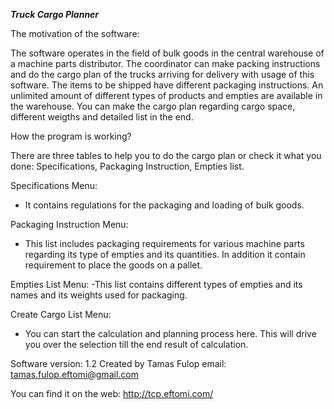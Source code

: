 ***Truck Cargo Planner***

The motivation of the software:

The software operates in the field of bulk goods in the central warehouse of a machine parts distributor.
The coordinator can make packing instructions and do the cargo plan of the trucks arriving for delivery with usage of this software.
The items to be shipped have different packaging instructions.
An unlimited amount of different types of products and empties are available in the warehouse.
You can make the cargo plan regarding cargo space, different weigths and detailed list in the end.

How the program is working?

There are three tables to help you to do the cargo plan or check it what you done: Specifications, Packaging Instruction, Empties list.

Specifications Menu:
- It contains regulations for the packaging and loading of bulk goods.

Packaging Instruction Menu:
- This list includes packaging requirements for various machine parts regarding its type of empties and its quantities. In addition it contain requirement to place the goods on a pallet.

Empties List Menu:
-This list contains different types of empties and its names and its weights used for packaging.

Create Cargo List Menu:
- You can start the calculation and planning process here. This will drive you over the selection till the end result of calculation.

Software version: 1.2 Created by Tamas Fulop email: tamas.fulop.eftomi@gmail.com

You can find it on the web:  http://tcp.eftomi.com/
